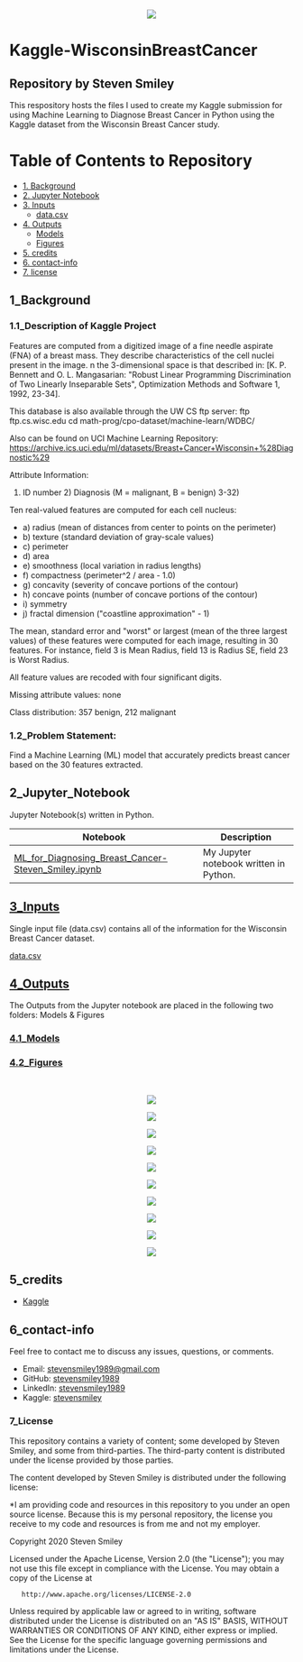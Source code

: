 <br/>
<p align="center">
<img src="https://raw.githubusercontent.com/stevensmiley1989/Kaggle-WisconsinBreastCancer/master/GitHub_Images/BreastCancer_TitleGIF.gif">
</p>

# Kaggle-WisconsinBreastCancer
## Repository by Steven Smiley

This respository hosts the files I used to create my Kaggle submission for using Machine Learning to Diagnose Breast Cancer in Python using the Kaggle dataset from the Wisconsin Breast Cancer study.


# Table of Contents to Repository 

* [1. Background](#1_Background)
* [2. Jupyter Notebook](#2_Jupyter_Notebook)
* [3. Inputs](#3_Inputs)
   * [data.csv](#3_Inputs)
* [4. Outputs](#4_Outputs)
   * [Models](#4.1_Models)
   * [Figures](#4.2_Figures)
* [5. credits](#5_credits)
* [6. contact-info](#6_contact-info)
* [7. license](#7_license)


## 1_Background
### 1.1_Description of Kaggle Project 

Features are computed from a digitized image of a fine needle aspirate (FNA) of a breast mass. They describe characteristics of the cell nuclei present in the image. n the 3-dimensional space is that described in: [K. P. Bennett and O. L. Mangasarian: "Robust Linear Programming Discrimination of Two Linearly Inseparable Sets", Optimization Methods and Software 1, 1992, 23-34].

This database is also available through the UW CS ftp server: ftp ftp.cs.wisc.edu cd math-prog/cpo-dataset/machine-learn/WDBC/

Also can be found on UCI Machine Learning Repository: https://archive.ics.uci.edu/ml/datasets/Breast+Cancer+Wisconsin+%28Diagnostic%29

Attribute Information:

1) ID number 2) Diagnosis (M = malignant, B = benign) 3-32)

Ten real-valued features are computed for each cell nucleus:

* a) radius (mean of distances from center to points on the perimeter) 
* b) texture (standard deviation of gray-scale values) 
* c) perimeter 
* d) area 
* e) smoothness (local variation in radius lengths) 
* f) compactness (perimeter^2 / area - 1.0) 
* g) concavity (severity of concave portions of the contour) 
* h) concave points (number of concave portions of the contour) 
* i) symmetry 
* j) fractal dimension ("coastline approximation" - 1)

The mean, standard error and "worst" or largest (mean of the three largest values) of these features were computed for each image, resulting in 30 features. For instance, field 3 is Mean Radius, field 13 is Radius SE, field 23 is Worst Radius.

All feature values are recoded with four significant digits.

Missing attribute values: none

Class distribution: 357 benign, 212 malignant

### 1.2_Problem Statement:

Find a Machine Learning (ML) model that accurately predicts breast cancer based on the 30 features extracted.

## 2_Jupyter_Notebook
Jupyter Notebook(s) written in Python.

| Notebook | Description |
|--------------------------------------------------------------------------------------------------------------|-------------------------------------------------------------------------------------------------------------------------------------------------------------------|
| [ML_for_Diagnosing_Breast_Cancer-Steven_Smiley.ipynb](https://github.com/stevensmiley1989/Kaggle-WisconsinBreastCancer/blob/master/ML_for_Diagnosing_Breast_Cancer-Steven_Smiley.ipynb) | My Jupyter notebook written in Python. |



## [3_Inputs](https://github.com/stevensmiley1989/Kaggle-WisconsinBreastCancer/tree/master/Inputs)
Single input file (data.csv) contains all of the information for the Wisconsin Breast Cancer dataset.

[data.csv](https://github.com/stevensmiley1989/Kaggle-WisconsinBreastCancer/blob/master/Inputs/data.csv)

## [4_Outputs](https://github.com/stevensmiley1989/Kaggle-WisconsinBreastCancer/tree/master/Outputs)
The Outputs from the Jupyter notebook are placed in the following two folders: Models & Figures

### [4.1_Models](https://github.com/stevensmiley1989/Kaggle-WisconsinBreastCancer/tree/master/Outputs/Models)




### [4.2_Figures](https://github.com/stevensmiley1989/Kaggle-WisconsinBreastCancer/tree/master/Outputs/Figures)

<br/>
<p align="center">
<img src="https://raw.githubusercontent.com/stevensmiley1989/Kaggle-WisconsinBreastCancer/master/Outputs/Figures/Figure1.Heatmap.png">
</p>

<p align="center">
<img src="https://raw.githubusercontent.com/stevensmiley1989/Kaggle-WisconsinBreastCancer/master/Outputs/Figures/Figure2.A_LR_Confusion_Matrix.png">
<br/>
</p>

<p align="center">
<img src="https://raw.githubusercontent.com/stevensmiley1989/Kaggle-WisconsinBreastCancer/master/Outputs/Figures/Figure3.A_SVM_Confusion_Matrix.png">
<br/>
</p>

<p align="center">
<img src="https://raw.githubusercontent.com/stevensmiley1989/Kaggle-WisconsinBreastCancer/master/Outputs/Figures/Figure4.A_MLP_Confusion_Matrix.png">
<br/>
</p>

<p align="center">
<img src="https://raw.githubusercontent.com/stevensmiley1989/Kaggle-WisconsinBreastCancer/master/Outputs/Figures/Figure5.A_RF_Confusion_Matrix.png">
<br/>
</p>

<p align="center">
<img src="https://raw.githubusercontent.com/stevensmiley1989/Kaggle-WisconsinBreastCancer/master/Outputs/Figures/Figure5.B_RF_Variable_Importance_Plot.png">
<br/>
</p>

<p align="center">
<img src="https://raw.githubusercontent.com/stevensmiley1989/Kaggle-WisconsinBreastCancer/master/Outputs/Figures/Figure6.A_GB_Confusion_Matrix.png">
<br/>
</p>

<p align="center">
<img src="https://raw.githubusercontent.com/stevensmiley1989/Kaggle-WisconsinBreastCancer/master/Outputs/Figures/Figure6.B_GB_Variable_Importance_Plot.png">
<br/>
</p>


<p align="center">
<img src="https://raw.githubusercontent.com/stevensmiley1989/Kaggle-WisconsinBreastCancer/master/Outputs/Figures/Figure7.A_XGB_Confusion_Matrix.png">
<br/>
</p>

<p align="center">
<img src="https://raw.githubusercontent.com/stevensmiley1989/Kaggle-WisconsinBreastCancer/master/Outputs/Figures/Figure7.B_XGB_Variable_Importance_Plot.png">
<br/>
</p>

## 5_credits

* [Kaggle](https://www.kaggle.com/)

## 6_contact-info

Feel free to contact me to discuss any issues, questions, or comments.

* Email: [stevensmiley1989@gmail.com](mailto:stevensmiley1989@gmail.com)
* GitHub: [stevensmiley1989](https://github.com/stevensmiley1989)
* LinkedIn: [stevensmiley1989](https://www.linkedin.com/in/stevensmiley1989)
* Kaggle: [stevensmiley](https://www.kaggle.com/stevensmiley)

### 7_License

This repository contains a variety of content; some developed by Steven Smiley, and some from third-parties.  The third-party content is distributed under the license provided by those parties.

The content developed by Steven Smiley is distributed under the following license:

*I am providing code and resources in this repository to you under an open source license.  Because this is my personal repository, the license you receive to my code and resources is from me and not my employer. 

   Copyright 2020 Steven Smiley

   Licensed under the Apache License, Version 2.0 (the "License");
   you may not use this file except in compliance with the License.
   You may obtain a copy of the License at

       http://www.apache.org/licenses/LICENSE-2.0

   Unless required by applicable law or agreed to in writing, software
   distributed under the License is distributed on an "AS IS" BASIS,
   WITHOUT WARRANTIES OR CONDITIONS OF ANY KIND, either express or implied.
   See the License for the specific language governing permissions and
   limitations under the License.
   

